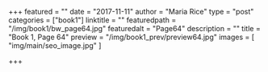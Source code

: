 +++
featured = ""
date = "2017-11-11"
author = "Maria Rice"
type = "post"
categories = ["book1"]
linktitle = ""
featuredpath = "/img/book1/bw_page64.jpg"
featuredalt = "Page64"
description = ""
title = "Book 1, Page 64"
preview = "/img/book1_prev/preview64.jpg"
images = [ "img/main/seo_image.jpg" ]

+++

